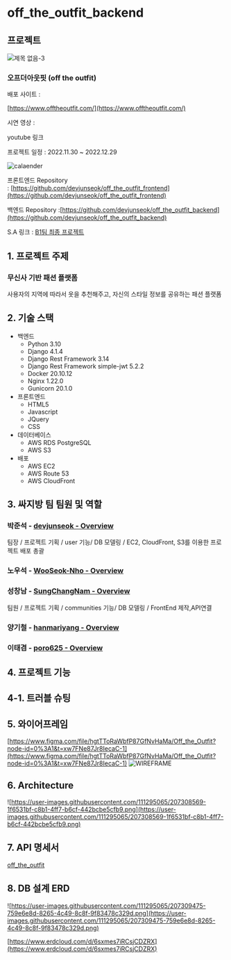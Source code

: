 # off_the_outfit_backend

## 프로젝트

![제목 없음-3](https://user-images.githubusercontent.com/111295065/207311764-a03c46e8-777b-4b5c-aeb0-94d58a8ebe19.png)

### 오프더아웃핏 (off the outfit)

배포 사이트 :

[https://www.offtheoutfit.com/](https://www.offtheoutfit.com/)

시연 영상 :

youtube 링크

프로젝트 일정 : 2022.11.30 ~ 2022.12.29

![calaender](https://user-images.githubusercontent.com/111295065/207312572-c009cd12-3a73-44f4-a5ed-4d89ff7ff246.png)

프론트엔드 Repository : [https://github.com/devjunseok/off_the_outfit_frontend](https://github.com/devjunseok/off_the_outfit_frontend)

백엔드  Repository :[https://github.com/devjunseok/off_the_outfit_backend](https://github.com/devjunseok/off_the_outfit_backend)

S.A 링크 : [B1팀 최종 프로젝트](https://www.notion.so/B1-27932c8fdffb4308901a7ecdabade724)

## 1. 프로젝트 주제

### 무신사 기반 패션 플랫폼

사용자의 지역에 따라서 옷을 추천해주고, 자신의 스타일 정보를 공유하는 패션 플랫폼

## 2. 기술 스택

- 백엔드
    - Python 3.10
    - Django 4.1.4
    - Django Rest Framework 3.14
    - Django Rest Framework simple-jwt 5.2.2
    - Docker 20.10.12
    - Nginx 1.22.0
    - Gunicorn 20.1.0
- 프론트엔드
    - HTML5
    - Javascript
    - JQuery
    - CSS
- 데이터베이스
    - AWS RDS PostgreSQL
    - AWS S3
- 배포
    - AWS EC2
    - AWS Route 53
    - AWS CloudFront

## 3. 싸지방 팀 팀원 및 역할

### 박준석 - [devjunseok - Overview](https://github.com/devjunseok)

팀장 / 프로젝트 기획 / user 기능/ DB 모델링 / EC2, CloudFront, S3를 이용한 프로젝트 배포 총괄

### 노우석 - [WooSeok-Nho - Overview](https://github.com/WooSeok-Nho/)

### 성창남 - [SungChangNam - Overview](https://github.com/SungChangNam)
팀원 / 프로젝트 기획 / communities 기능/ DB 모델링 / FrontEnd 제작,API연결

### 양기철 - [hanmariyang - Overview](https://github.com/hanmariyang)

### 이태겸 - [poro625 - Overview](https://github.com/poro625)

## 4. 프로젝트 기능

## 4-1. 트러블 슈팅

## 5. 와이어프레임

[https://www.figma.com/file/hgtTToRaWbfP87GfNvHaMa/Off_the_Outfit?node-id=0%3A1&t=xw7FNe87Jr8IecaC-1](https://www.figma.com/file/hgtTToRaWbfP87GfNvHaMa/Off_the_Outfit?node-id=0%3A1&t=xw7FNe87Jr8IecaC-1)
![WIREFRAME](https://user-images.githubusercontent.com/111295065/207312359-91bb78a9-c108-4897-8cc3-e0cbb1f00cd0.png)

## 6. Architecture

![https://user-images.githubusercontent.com/111295065/207308569-1f6531bf-c8b1-4ff7-b6cf-442bcbe5cfb9.png](https://user-images.githubusercontent.com/111295065/207308569-1f6531bf-c8b1-4ff7-b6cf-442bcbe5cfb9.png)

## 7. API 명세서

[off_the_outfit](https://documenter.getpostman.com/view/24729622/2s8YzUxMFF)

## 8. DB 설계 ERD

![https://user-images.githubusercontent.com/111295065/207309475-759e6e8d-8265-4c49-8c8f-9f83478c329d.png](https://user-images.githubusercontent.com/111295065/207309475-759e6e8d-8265-4c49-8c8f-9f83478c329d.png)

[https://www.erdcloud.com/d/6sxmes7iRCsjCDZRX](https://www.erdcloud.com/d/6sxmes7iRCsjCDZRX)
